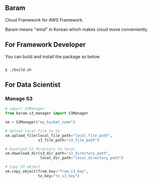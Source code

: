## Baram

Cloud Framework for AWS Framework.

Baram means "wind" in Korean which makes cloud move conveniently.  

## For Framework Developer

You can build and install the package as below.

```commandline

$ ./build.sh
```

## For Data Scientist
### Manage S3
```python
# import S3Manager
from baram.s3_manager import S3Manager

sm = S3Manager("my_bucket_name")

# Upload local file to S3
sm.upload_file(local_file_path="local_file_path",
               s3_file_path="s3_file_path")

# Download S3 directory to local
sm.download_dir(s3_dir_path="s3_directory_path",
                local_dir_path="local_directory_path")

# Copy S3 object
sm.copy_object(from_key="from_s3_key",
               to_key="to_s3_key")
          
